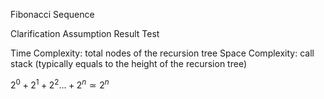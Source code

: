 Fibonacci Sequence

Clarification
Assumption
Result
Test

Time Complexity: total nodes of the recursion tree
Space Complexity: call stack (typically equals to the height of the recursion tree)

$2^0+2^1+2^2...+2^n \simeq 2^n$